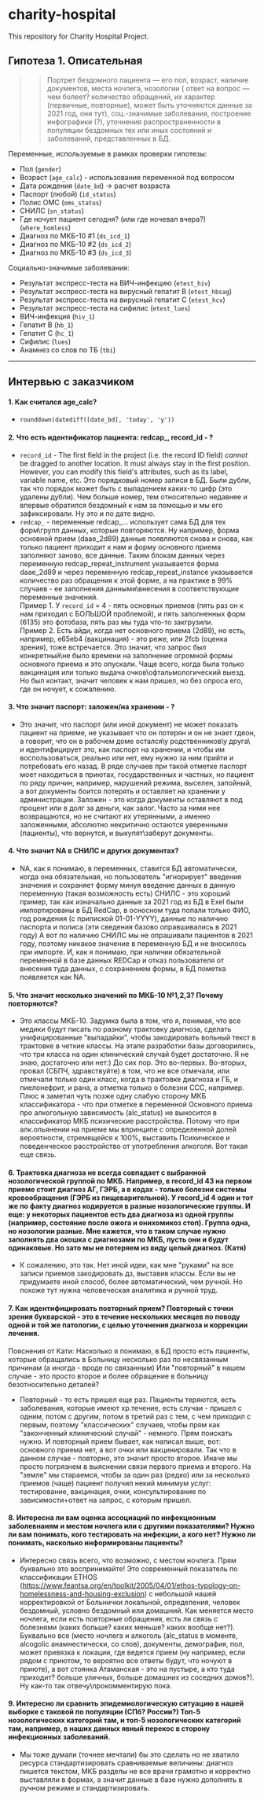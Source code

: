 # charity-hospital
This repository for Charity Hospital Project.

## Гипотеза 1. Описательная   
>> Портрет бездомного пациента — его пол, возраст, наличие документов, места ночлега, нозологии ( ответ на вопрос — чем болеет? количество обращений, их характер (первичные, повторные), может быть уточняются данные за 2021 год, они тут), соц.-значимые заболевания, построение инфографики (?), уточнения распространенности в популяции бездомных тех или иных состояний и заболеваний, представленных в БД.

Переменные, используемые в рамках проверки гипотезы:
- Пол (`gender`)
- Возраст (`age_calc`) - использование переменной под вопросом
- Дата рождения (`date_bd`) -> расчет возраста
- Паспорт (любой) (`id_status`)
- Полис ОМС (`oms_status`)
- СНИЛС (`sn_status`)
- Где ночует пациент сегодня? (или где ночевал вчера?) (`where_homless`)
- Диагноз по МКБ-10 #1 (`ds_icd_1`)
- Диагноз по МКБ-10 #2 (`ds_icd_2`)
- Диагноз по МКБ-10 #3 (`ds_icd_3`)

Cоциально-значимые заболевания:
- Результат экспресс-теста на ВИЧ-инфекцию (`etest_hiv`)
- Результат экспресс-теста на вирусный гепатит В (`etest_hbsag`)
- Результат экспресс-теста на вирусный гепатит С (`etest_hcv`)
- Результат экспресс-теста на сифилис (`etest_lues`)
- ВИЧ-инфекция (`hiv_1`)
- Гепатит B (`hb_1`)
- Гепатит C (`hc_1`)
- Сифилис (`lues`)
- Анамнез со слов по ТБ (`tbi`)


----
## Интервью с заказчиком

#### 1. Как считался age_calc?
- `rounddown(datediff([date_bd], 'today', 'y'))`

#### 2. Что есть идентификатор пациента: redcap_, record_id - ?
- `record_id` - The first field in the project (i.e. the record ID field) *cannot* be dragged to another location. It must always stay in the first position. However, you can modify this field's attributes, such as its label, variable name, etc.
Это порядковый номер записи в БД. Были дубли, так что порядок может быть с выпадением каких-то цифр (это удалены дубли). Чем больше номер, тем относительно недавнее и впервые обратился бездомный к нам за помощью и мы его зафиксировали. Ну это и по дате видно.   
- `redcap_` - переменные redcap_... использует сама БД для тех форм\групп данных, которые повторяются. Ну например, форма основной прием (daae_2d89) данные появляются снова и снова, как только пациент приходит к нам и форму основного приема заполняют заново, все данные. Таким блокам данных через переменную redcap_repeat_instrument указывается форма daae_2d89 и через переменную redcap_repeat_instance указывается количество раз обращения к этой форме, а на практике в 99% случаев - ее заполнения данными\внесения в соответствующие переменные значений.    
Пример 1. У `record_id` = 4 - пять основных приемов (пять раз он к нам приходил с БОЛЬШОЙ проблемой), и пять заполненных форм (6135) это фотобаза, пять раз мы туда что-то закгрузили.   
Пример 2. Есть айди, когда нет основного приема (2d89), но есть, например, e65eb4 (вакцинация) - это реже, или 2fcb (оценка зрения), тоже встречается. Это значит, что запрос был конкретный\не было времени на заполнение огромной формы основного приема и это опускали. Чаще всего, когда была только вакцинация или только выдача очков\офтальмологический выезд. Но был контакт, значит человек к нам пришел, но без опроса его, где он ночует, к сожалению.


#### 3. Что значит паспорт: заложен/на хранении - ?
-  Это значит, что паспорт (или иной документ) не может показать пациент на приеме, не указывает что он потерян и он не знает гдеон, а говорит, что он в рабочем доме остался\у родственников\у друга\ и идентифицирует это, как паспорт на хранении, и чтобы им воспользоваться, реально или нет, ему нужно за ним прийти и потребовать его назад. В ряде случаев при такой отметке паспорт моет находиться в приютах, государственных и частных, но пациент по ряду причин, например, нарушений режима, выселен, запойный, а вот документы боится потерять и оставляет на хранении у администрации. Заложен - это когда документы оставляют в под процент или в долг за деньги, как залог. Часто за ними нее возвращаются, но не считают их утерянными, а именно заложенными, абсолютно некритично остаются уверенными (пациенты), что вернутся, и выкупят\заберут документы.

#### 4. Что значит NA в СНИЛС и других документах?
- NA, как я понимаю, в переменных, ставится БД автоматически, когда она обязательная, но пользователь "игнорирует" введения значения и сохраняет форму минуя введение данных в данную переменную (такая возможность есть)
СНИЛС - это хороший пример, так как изначально данные за 2021 год из БД в Exel были импортированы в БД RedCap, в осносном туда попали только ФИО, год рождения (с припиской 01-01-YYYY), данные по наличию паспорта и полиса (эти сведения базово оправшивались в 2021 году) А вот по наличию СНИЛС мы не опрашивали пациентов в 2021 году, поэтому никакое значение в переменную БД и не вносилось при импорте. И, как я понимаю, при наличии обязательной переменной в базе данных REDCap и отказ пользователя от внесения туда данных, с сохранением формы, в БД пометка появляется как NA.

#### 5. Что значит несколько значений по МКБ-10 №1,2,3? Почему повторяются? 
- Это классы МКБ-10. 
Задумка была в том, что я, понимая, что все медики будут писать по разному трактовку диагноза, сделать унифицированные "выпадайки", чтобы закодировать вольный текст в трактовке в четкие классы. На этапе разработки базы договорились, что три класса на один клинический случай будет достаточно. Я не знаю, достаточно или нет:) До сих пор. Это во-первых. Во-вторых, провал (СБПЧ, здравствуйте) в том, что не все отмечали, или отмечали только один класс, когда в трактовке диагноза и ГБ, и пиелонефрит, и рана, а отметка только о болезни ССС, например. Плюс я заметил чуть позже одну слабую сторону МКБ классификатора - что при отметке в переменной Основного приема про алкогольную зависимость (alc_status) не выносится в классификатор МКБ психические расстройства. Потому что при алк.опьянении на приеме мы впринципе с определенной долей вероятности, стремящейся к 100%, выставить Психическое и поведенческое расстройство от употребления алкоголя. Вот такая еще связь.

#### 6. Трактовка диагноза не всегда совпадает с выбранной нозологической группой по МКБ. Например, в record_id 43 на первом приеме стоит диагноз АГ, ГЭРБ, а в кодах - только болезни системы кровообращения (ГЭРБ из пищеварительной). У record_id 4 один и тот же по факту диагноз кодируется в разные нозологические группы. И еще: у некоторых пациентов есть два диагноза из одной группы (например, состояние после ожога и онихомикоз стоп). Группа одна, но нозологии разные. Мне кажется, что в таком случае нужно заполнять два окошка с диагнозами по МКБ, пусть они и будут одинаковые. Но зато мы не потеряем из виду целый диагноз. (Катя)
- К сожалению, это так. Нет иной идеи, как  мне "руками" на все записи приемов закодировать дз, выставив классы. Если вы не придумаете иной способ, более автоматический, чем ручной. Но похоже тут нужна человеческая аналитика и ручной труд.

#### 7. Как идентифицировать повторный прием? Повторный с точки зрения букварской - это в течение нескольких месяцев по поводу одной и той же патологии, с целью уточнения диагноза и коррекции лечения.
Пояснения от Кати: Насколько я понимаю, в БД просто есть пациенты, которые обращались в Больницу несколько раз по несвязанным причинам (а иногда - вроде по связанным)
Или "повторный" в нашем случае - это просто второе и более обращение в больницу безотносительно деталей?   
- Повторный - то есть пришел еще раз. Пациенты теряются, есть заболевания, которые имеют хр.течение, есть случаи - пришел с одним, потом с другим, потом в третий раз с тем, с чем приходил с первым, поэтому "классических" случаев, чтобы прям как "законченный клинический случай" - немного. Прям поискать нужно. И повторный прием бывает, как написал выше, вот: основного приема нет, а вот очки или вакцинировали. Так что в данном случае - повторно, это значит просто второе. Иначе мы просто погрязнем в выяснении связи первого приема и второго. На "земле" мы стараемся, чтобы за один раз (редко) или за несколько приемов (чаще) пациент получил некий минимум услуг: тестирование, вакцинация, очки, консультирование по зависимости+ответ на запрос, с которым пришел.

#### 8. Интересна ли вам оценка ассоциаций по инфекционным заболевнаиям и местом ночлега или с другими показателями? Нужно ли вам понимать, кого тестировать на инфекции, а кого нет? Нужно ли понимать, насколько информированы пациенты?
- Интересно связь всего, что возможно, с местом ночлега. Прям буквально это воспринимайте! Это современный показатель по классификации ETHOS (https://www.feantsa.org/en/toolkit/2005/04/01/ethos-typology-on-homelessness-and-housing-exclusion) с небольшой нашей корректировкой от Больнички локальной, определения, человек бездомный, условно бездомный или домашний.  Как меняется место ночлега, если есть повторные обращения, есть ли связь с болезнями (каких больше? каких меньше? каких вообще нет?). Буквально все (место ночлега и алкоголь (alc_status в моменте, alcogolic анамнестически, со слов), документы, демография, пол, может привязка к локации, где ведется прием (ну например, если рядом с приютом, то вероятно все ответы будут, что ночуют в приюте), а вот стоянка Атаманская - это на пустыре, а кто туда приходит? больше уличных, больше домашних из соседних домов?). Ну как-то так отвечу\прокомментирую пока.

#### 9. Интересно ли сравнить эпидемиологическую ситуацию в нашей выборке с таковой по популяции (СПб? России?) Топ-5 нозологических категорий там, и топ-5 нозологических категорий там, например, в наших данных явный перекос в сторону инфекционных заболеваний.
- Мы тоже думали (точнее мечтали) бы это сделать но не хватило ресурса стандартизировать сравниваемые величины: диагноз пишется текстом, МКБ разделы не все врачи грамотно и корректно выставляли в формах, а значит данные в базе нужно дополнять в ручном режиме и стандартизировать.
